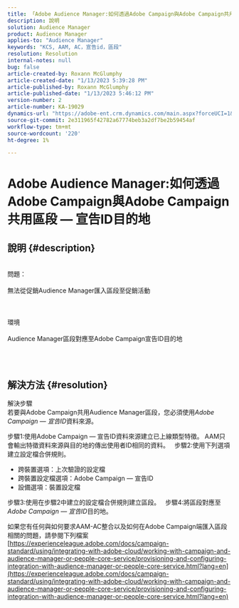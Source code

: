 ```yaml
---
title: 「Adobe Audience Manager:如何透過Adobe Campaign與Adobe Campaign共用區段 — 宣告ID目的地」
description: 說明
solution: Audience Manager
product: Audience Manager
applies-to: "Audience Manager"
keywords: "KCS, AAM, AC，宣告id，區段"
resolution: Resolution
internal-notes: null
bug: false
article-created-by: Roxann McGlumphy
article-created-date: "1/13/2023 5:39:28 PM"
article-published-by: Roxann McGlumphy
article-published-date: "1/13/2023 5:46:12 PM"
version-number: 2
article-number: KA-19029
dynamics-url: "https://adobe-ent.crm.dynamics.com/main.aspx?forceUCI=1&pagetype=entityrecord&etn=knowledgearticle&id=50942f38-6993-ed11-aad1-6045bd006a22"
source-git-commit: 2e311965f42782a67774beb3a2df7be2b59454af
workflow-type: tm+mt
source-wordcount: '220'
ht-degree: 1%

---
```


# Adobe Audience Manager:如何透過Adobe Campaign與Adobe Campaign共用區段 — 宣告ID目的地

## 說明 {#description}

<br>問題：<br><br>
無法從促銷Audience Manager匯入區段至促銷活動
<br><br> <br><br>環境<br><br>
Audience Manager區段對應至Adobe Campaign宣告ID目的地

<br> <br>

## 解決方法 {#resolution}

解決步驟<br>
若要與Adobe Campaign共用Audience Manager區段，您必須使用*Adobe Campaign — 宣告ID*&#x200B;資料來源。

步驟1:使用Adobe Campaign — 宣告ID資料來源建立已上線類型特徵。
AAM只會輸出特徵資料來源與目的地的傳出使用者ID相同的資料。
 
步驟2:使用下列選項建立設定檔合併規則。

- 跨裝置選項：上次驗證的設定檔
- 跨裝置設定檔選項：Adobe Campaign — 宣告ID
- 設備選項：裝置設定檔


步驟3:使用在步驟2中建立的設定檔合併規則建立區段。
 
步驟4:將區段對應至 *Adobe Campaign — 宣告ID*&#x200B;目的地。

如果您有任何與如何要求AAM-AC整合以及如何在Adobe Campaign端匯入區段相關的問題，請參閱下列檔案
[https://experienceleague.adobe.com/docs/campaign-standard/using/integrating-with-adobe-cloud/working-with-campaign-and-audience-manager-or-people-core-service/provisioning-and-configuring-integration-with-audience-manager-or-people-core-service.html?lang=en](https://experienceleague.adobe.com/docs/campaign-standard/using/integrating-with-adobe-cloud/working-with-campaign-and-audience-manager-or-people-core-service/provisioning-and-configuring-integration-with-audience-manager-or-people-core-service.html?lang=en)
